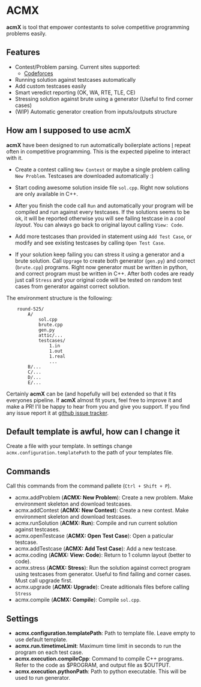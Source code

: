 # ACMX

**acmX** is tool that empower contestants to solve competitive programming problems easily.

## Features

* Contest/Problem parsing. Current sites supported:
  * [Codeforces](http://codeforces.com)
* Running solution against testcases automatically
* Add custom testcases easily
* Smart veredict reporting (OK, WA, RTE, TLE, CE)
* Stressing solution against brute using a generator (Useful to find corner cases)
* (WIP) Automatic generator creation from inputs/outputs structure

## How am I supposed to use **acmX**

**acmX** have been designed to run automatically boilerplate actions [I](https://codeforces.com/profile/marX) repeat often in competitive programming. This is the expected pipeline to interact with it.

* Create a contest calling `New Contest` or maybe a single problem calling `New Problem`. Testcases are downloaded automatically :)

* Start coding awesome solution inside file `sol.cpp`. Right now solutions are only available in C++.

* After you finish the code call `Run` and automatically your program will be compiled and run against every testcases. If the solutions seems to be ok, it will be reported otherwise you will see failing testcase in a *cool layout*. You can always go back to original layout calling `View: Code`.

* Add more testcases than provided in statement using `Add Test Case`, or modify and see existing testcases by calling `Open Test Case`.

* If your solution keep failing you can stress it using a generator and a brute solution. Call `Upgrage` to create both generator (`gen.py`) and correct (`brute.cpp`) programs. Right now generator must be written in python, and correct program must be written in C++. After both codes are ready just call `Stress` and your original code will be tested on random test cases from generator against correct solution.

The environment structure is the following:

```file
    round-525/
        A/
            sol.cpp
            brute.cpp
            gen.py
            attic/...
            testcases/
                1.in
                1.out
                1.real
                ...
        B/...
        C/...
        D/...
        E/...
```

Certainly **acmX** can be (and hopefully will be) extended so that it fits everyones pipeline. If **acmX** almost fit yours, feel free to improve it and make a PR! I'll be happy to hear from you and give you support. If you find any issue report it at [github issue tracker](https://github.com/mfornet/acmx/issues).

## Default template is awful, how can I change it

Create a file with your template. In settings change `acmx.configuration.templatePath` to the path of your templates file.

## Commands

Call this commands from the command pallete (`Ctrl + Shift + P`).

* acmx.addProblem (**ACMX: New Problem**): Create a new problem. Make environment skeleton and download testcases.
* acmx.addContest (**ACMX: New Contest**): Create a new contest. Make environment skeleton and download testcases.
* acmx.runSolution (**ACMX: Run**): Compile and run current solution against testcases.
* acmx.openTestcase (**ACMX: Open Test Case**): Open a paticular testcase.
* acmx.addTestcase (**ACMX: Add Test Case**): Add a new testcase.
* acmx.coding (**ACMX: View: Code**): Return to 1 column layout (better to code).
* acmx.stress (**ACMX: Stress**): Run the solution against correct program using testcases from generator. Useful to find failing and corner cases. Must call upgrade first.
* acmx.upgrade (**ACMX: Upgrade**): Create aditionals files before calling `Stress`
* acmx.compile (**ACMX: Compile**): Compile `sol.cpp`.

## Settings

* **acmx.configuration.templatePath**: Path to template file. Leave empty to use default template.
* **acmx.run.timetimeLimit**: Maximum time limit in seconds to run the program on each test case.
* **acmx.execution.compileCpp**: Command to compile C++ programs. Refer to the code as $PROGRAM, and output file as $OUTPUT.
* **acmx.execution.pythonPath**: Path to python executable. This will be used to run generator.

